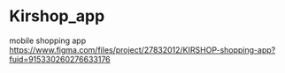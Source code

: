 # Kirshop_app
mobile shopping app
https://www.figma.com/files/project/27832012/KIRSHOP-shopping-app?fuid=915330260276633176
